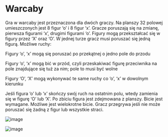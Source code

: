# Warcaby

Gra w warcaby jest przeznaczona dla dwóch graczy. Na planszy 32 polowej umieszczonych jest 8 figur ‘o’ i 8 figur ‘x’. Gracze poruszają się na zmianę, pierwsza figurami ‘x’, drugimi figurami ‘o’. Figury mogą przekształcać się w figury przez ‘X’ oraz ‘O’. W jednej turze gracz musi poruszać się jedną figurą. Możliwe ruchy: 

Figury ‘o’, ‘x’ mogą się poruszać po przekątnej o jedno pole do przodu 

Figury ‘o’, ‘x’ mogą bić w przód, czyli przeskakiwać figurę przeciwnika na pole znajdujące się tuż za nim; pole to musi być wolne 

Figury ‘O’, ‘X’ mogą wykonywać te same ruchy co ‘o’, ‘x’ w dowolnym kierunku 

Jeśli figura ‘o’ lub ‘x’ skończy swój ruch na ostatnim polu, wtedy zamienia się w figurę ‘O’ lub ‘X’. Po zbiciu figura jest zdejmowana z planszy. Bicie jest wymagane. Możliwe jest wielokrotne bicie. Gracz przegrywa jeśli nie może poruszać się żadną z figur lub wszystkie straci. 

![image](https://user-images.githubusercontent.com/93549819/168484471-0825cfe2-b4b2-4f23-b6d4-642e29d210cf.png)

![image](https://user-images.githubusercontent.com/93549819/168484531-f9b8b68b-7a79-4ad5-aa0c-63b0c4d8a767.png)

